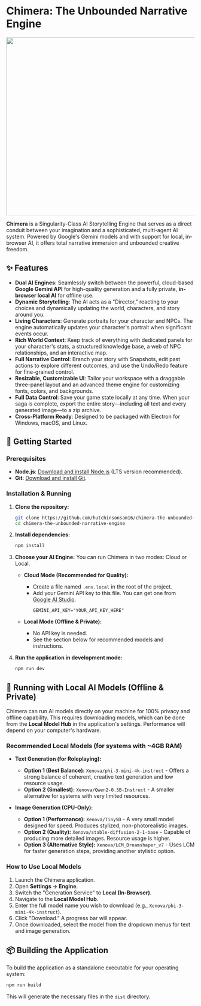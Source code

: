 # Chimera: The Unbounded Narrative Engine

<div align="center">
<img width="1200" height="475" alt="GHBanner" src="https://github.com/user-attachments/assets/0aa67016-6eaf-458a-adb2-6e31a0763ed6" />
</div>

**Chimera** is a Singularity-Class AI Storytelling Engine that serves as a direct conduit between your imagination and a sophisticated, multi-agent AI system. Powered by Google's Gemini models and with support for local, in-browser AI, it offers total narrative immersion and unbounded creative freedom.

## ✨ Features

* **Dual AI Engines**: Seamlessly switch between the powerful, cloud-based **Google Gemini API** for high-quality generation and a fully private, **in-browser local AI** for offline use.
* **Dynamic Storytelling**: The AI acts as a "Director," reacting to your choices and dynamically updating the world, characters, and story around you.
* **Living Characters**: Generate portraits for your character and NPCs. The engine automatically updates your character's portrait when significant events occur.
* **Rich World Context**: Keep track of everything with dedicated panels for your character's stats, a structured knowledge base, a web of NPC relationships, and an interactive map.
* **Full Narrative Control**: Branch your story with Snapshots, edit past actions to explore different outcomes, and use the Undo/Redo feature for fine-grained control.
* **Resizable, Customizable UI**: Tailor your workspace with a draggable three-panel layout and an advanced theme engine for customizing fonts, colors, and backgrounds.
* **Full Data Control**: Save your game state locally at any time. When your saga is complete, export the entire story—including all text and every generated image—to a zip archive.
* **Cross-Platform Ready**: Designed to be packaged with Electron for Windows, macOS, and Linux.

## 🚀 Getting Started

### Prerequisites

* **Node.js**: [Download and install Node.js](https://nodejs.org/) (LTS version recommended).
* **Git**: [Download and install Git](https://git-scm.com/).

### Installation & Running

1.  **Clone the repository:**
    ```bash
    git clone https://github.com/hutchinsonsam16/chimera-the-unbounded-narrative-engine.git
    cd chimera-the-unbounded-narrative-engine
    ```

2.  **Install dependencies:**
    ```bash
    npm install
    ```

3.  **Choose your AI Engine:** You can run Chimera in two modes: Cloud or Local.

    * **Cloud Mode (Recommended for Quality):**
        * Create a file named `.env.local` in the root of the project.
        * Add your Gemini API key to this file. You can get one from [Google AI Studio](https://ai.studio.google.com/).
            ```
            GEMINI_API_KEY="YOUR_API_KEY_HERE"
            ```

    * **Local Mode (Offline & Private):**
        * No API key is needed.
        * See the section below for recommended models and instructions.

4.  **Run the application in development mode:**
    ```bash
    npm run dev
    ```

## 🧠 Running with Local AI Models (Offline & Private)

Chimera can run AI models directly on your machine for 100% privacy and offline capability. This requires downloading models, which can be done from the **Local Model Hub** in the application's settings. Performance will depend on your computer's hardware.

### Recommended Local Models (for systems with ~4GB RAM)

* **Text Generation (for Roleplaying):**
    * **Option 1 (Best Balance):** `Xenova/phi-3-mini-4k-instruct` - Offers a strong balance of coherent, creative text generation and low resource usage.
    * **Option 2 (Smallest):** `Xenova/Qwen2-0.5B-Instruct` - A smaller alternative for systems with very limited resources.

* **Image Generation (CPU-Only):**
    * **Option 1 (Performance):** `Xenova/TinySD` - A very small model designed for speed. Produces stylized, non-photorealistic images.
    * **Option 2 (Quality):** `Xenova/stable-diffusion-2-1-base` - Capable of producing more detailed images. Resource usage is higher.
    * **Option 3 (Alternative Style):** `Xenova/LCM_Dreamshaper_v7` - Uses LCM for faster generation steps, providing another stylistic option.

### How to Use Local Models

1.  Launch the Chimera application.
2.  Open **Settings -> Engine**.
3.  Switch the "Generation Service" to **Local (In-Browser)**.
4.  Navigate to the **Local Model Hub**.
5.  Enter the full model name you wish to download (e.g., `Xenova/phi-3-mini-4k-instruct`).
6.  Click "Download." A progress bar will appear.
7.  Once downloaded, select the model from the dropdown menus for text and image generation.

## 📦 Building the Application

To build the application as a standalone executable for your operating system:

```bash
npm run build
```

This will generate the necessary files in the `dist` directory.
